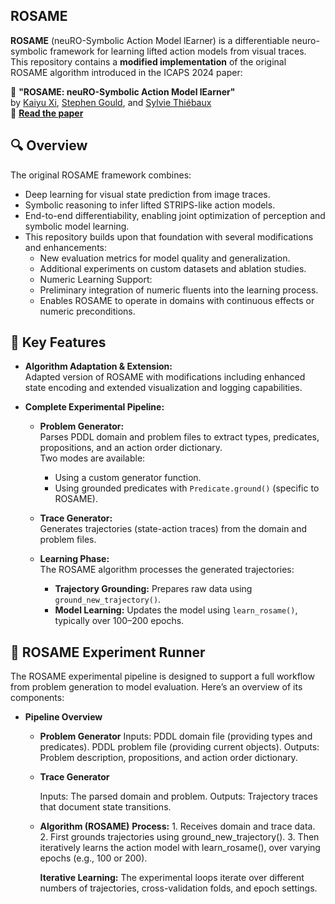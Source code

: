 ## ROSAME

**ROSAME** (neuRO-Symbolic Action Model lEarner) is a differentiable neuro-symbolic framework for learning lifted action models from visual traces. This repository contains a **modified implementation** of the original ROSAME algorithm introduced in the ICAPS 2024 paper:

📄 **"ROSAME: neuRO-Symbolic Action Model lEarner"**  
by [Kaiyu Xi](https://users.cecs.anu.edu.au/~u7176586/), [Stephen Gould](https://users.cecs.anu.edu.au/~sgould/), and [Sylvie Thiébaux](https://users.cecs.anu.edu.au/~thiebaux/)  
🔗 [**Read the paper**](https://users.cecs.anu.edu.au/~thiebaux/papers/icaps24-rosame.pdf)

## 🔍 Overview
The original ROSAME framework combines:

- Deep learning for visual state prediction from image traces.
- Symbolic reasoning to infer lifted STRIPS-like action models.
- End-to-end differentiability, enabling joint optimization of perception and symbolic model learning.
- This repository builds upon that foundation with several modifications and enhancements:
  - New evaluation metrics for model quality and generalization.
  - Additional experiments on custom datasets and ablation studies.
  -  Numeric Learning Support:
    - Preliminary integration of numeric fluents into the learning process.
    - Enables ROSAME to operate in domains with continuous effects or numeric preconditions.
## 🔧 Key Features

- **Algorithm Adaptation & Extension:**  
  Adapted version of ROSAME with modifications including enhanced state encoding and extended visualization and logging capabilities.

- **Complete Experimental Pipeline:**  
  - **Problem Generator:**  
    Parses PDDL domain and problem files to extract types, predicates, propositions, and an action order dictionary.  
    Two modes are available:
    - Using a custom generator function.
    - Using grounded predicates with `Predicate.ground()` (specific to ROSAME).
  
  - **Trace Generator:**  
    Generates trajectories (state-action traces) from the domain and problem files.
  
  - **Learning Phase:**  
    The ROSAME algorithm processes the generated trajectories:
    - **Trajectory Grounding:** Prepares raw data using `ground_new_trajectory()`.
    - **Model Learning:** Updates the model using `learn_rosame()`, typically over 100–200 epochs.
      
## 🧪 ROSAME Experiment Runner
The ROSAME experimental pipeline is designed to support a full workflow from problem generation to model evaluation. Here’s an overview of its components:

- **Pipeline Overview**
  - **Problem Generator**
    Inputs:
      PDDL domain file (providing types and predicates).
      PDDL problem file (providing current objects).
    Outputs:
      Problem description, propositions, and action order dictionary.

  - **Trace Generator**

    Inputs:
      The parsed domain and problem.
    Outputs:
      Trajectory traces that document state transitions.

  - **Algorithm (ROSAME)**
      **Process:**
        1. Receives domain and trace data.
        2. First grounds trajectories using ground_new_trajectory().
        3. Then iteratively learns the action model with learn_rosame(), over varying epochs (e.g., 100 or 200).

    **Iterative Learning:**
        The experimental loops iterate over different numbers of trajectories, cross-validation folds, and epoch settings.


  

